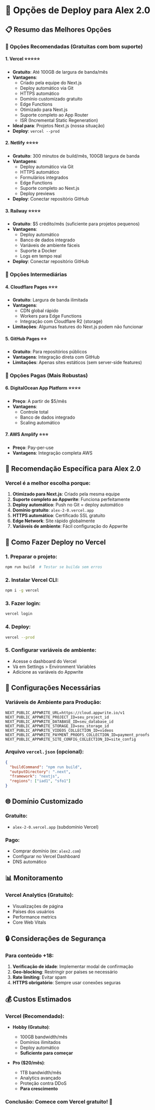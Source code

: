 # 🚀 Opções de Deploy para Alex 2.0

## 📋 Resumo das Melhores Opções

### 🥇 Opções Recomendadas (Gratuitas com bom suporte)

#### 1. **Vercel** ⭐⭐⭐⭐⭐
- **Gratuito**: Até 100GB de largura de banda/mês
- **Vantagens**:
  - Criado pela equipe do Next.js
  - Deploy automático via Git
  - HTTPS automático
  - Domínio customizado gratuito
  - Edge Functions
  - Otimizado para Next.js
  - Suporte completo ao App Router
  - ISR (Incremental Static Regeneration)
- **Ideal para**: Projetos Next.js (nossa situação)
- **Deploy**: `vercel --prod`

#### 2. **Netlify** ⭐⭐⭐⭐
- **Gratuito**: 300 minutos de build/mês, 100GB largura de banda
- **Vantagens**:
  - Deploy automático via Git
  - HTTPS automático  
  - Formulários integrados
  - Edge Functions
  - Suporte completo ao Next.js
  - Deploy previews
- **Deploy**: Conectar repositório GitHub

#### 3. **Railway** ⭐⭐⭐⭐
- **Gratuito**: $5 crédito/mês (suficiente para projetos pequenos)
- **Vantagens**:
  - Deploy automático
  - Banco de dados integrado
  - Variáveis de ambiente fáceis
  - Suporte a Docker
  - Logs em tempo real
- **Deploy**: Conectar repositório GitHub

### 🥈 Opções Intermediárias

#### 4. **Cloudflare Pages** ⭐⭐⭐
- **Gratuito**: Largura de banda ilimitada
- **Vantagens**:
  - CDN global rápido
  - Workers para Edge Functions
  - Integração com Cloudflare R2 (storage)
- **Limitações**: Algumas features do Next.js podem não funcionar

#### 5. **GitHub Pages** ⭐⭐
- **Gratuito**: Para repositórios públicos
- **Vantagens**: Integração direta com GitHub
- **Limitações**: Apenas sites estáticos (sem server-side features)

### 🥉 Opções Pagas (Mais Robustas)

#### 6. **DigitalOcean App Platform** ⭐⭐⭐⭐
- **Preço**: A partir de $5/mês
- **Vantagens**: 
  - Controle total
  - Banco de dados integrado
  - Scaling automático

#### 7. **AWS Amplify** ⭐⭐⭐
- **Preço**: Pay-per-use
- **Vantagens**: Integração completa AWS

## 🎯 Recomendação Específica para Alex 2.0

### **Vercel** é a melhor escolha porque:

1. **Otimizado para Next.js**: Criado pela mesma equipe
2. **Suporte completo ao Appwrite**: Funciona perfeitamente
3. **Deploy automático**: Push no Git = deploy automático
4. **Domínio gratuito**: `alex-2-0.vercel.app`
5. **HTTPS automático**: Certificado SSL gratuito
6. **Edge Network**: Site rápido globalmente
7. **Variáveis de ambiente**: Fácil configuração do Appwrite

## 📝 Como Fazer Deploy no Vercel

### 1. Preparar o projeto:
```bash
npm run build  # Testar se builda sem erros
```

### 2. Instalar Vercel CLI:
```bash
npm i -g vercel
```

### 3. Fazer login:
```bash
vercel login
```

### 4. Deploy:
```bash
vercel --prod
```

### 5. Configurar variáveis de ambiente:
- Acesse o dashboard do Vercel
- Vá em Settings > Environment Variables  
- Adicione as variáveis do Appwrite

## 🔧 Configurações Necessárias

### Variáveis de Ambiente para Produção:
```env
NEXT_PUBLIC_APPWRITE_URL=https://cloud.appwrite.io/v1
NEXT_PUBLIC_APPWRITE_PROJECT_ID=seu_project_id
NEXT_PUBLIC_APPWRITE_DATABASE_ID=seu_database_id
NEXT_PUBLIC_APPWRITE_STORAGE_ID=seu_storage_id
NEXT_PUBLIC_APPWRITE_VIDEOS_COLLECTION_ID=videos
NEXT_PUBLIC_APPWRITE_PAYMENT_PROOFS_COLLECTION_ID=payment_proofs
NEXT_PUBLIC_APPWRITE_SITE_CONFIG_COLLECTION_ID=site_config
```

### Arquivo `vercel.json` (opcional):
```json
{
  "buildCommand": "npm run build",
  "outputDirectory": ".next",
  "framework": "nextjs",
  "regions": ["iad1", "sfo1"]
}
```

## 🌐 Domínio Customizado

### Gratuito:
- `alex-2-0.vercel.app` (subdomínio Vercel)

### Pago:
- Comprar domínio (ex: `alex2.com`)
- Configurar no Vercel Dashboard
- DNS automático

## 📊 Monitoramento

### Vercel Analytics (Gratuito):
- Visualizações de página
- Países dos usuários  
- Performance metrics
- Core Web Vitals

## 🔒 Considerações de Segurança

### Para conteúdo +18:
1. **Verificação de idade**: Implementar modal de confirmação
2. **Geo-blocking**: Restringir por países se necessário
3. **Rate limiting**: Evitar spam
4. **HTTPS obrigatório**: Sempre usar conexões seguras

## 💰 Custos Estimados

### Vercel (Recomendado):
- **Hobby (Gratuito)**: 
  - 100GB bandwidth/mês
  - Domínios ilimitados
  - Deploy automático
  - **Suficiente para começar**

- **Pro ($20/mês)**:
  - 1TB bandwidth/mês  
  - Analytics avançado
  - Proteção contra DDoS
  - **Para crescimento**

### Conclusão: **Comece com Vercel gratuito!** 🎉
